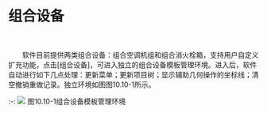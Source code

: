 # 组合设备
<br/>

&emsp;&emsp;软件目前提供两类组合设备：组合空调机组和组合消火栓箱，支持用户自定义扩充功能，点击\[组合设备\]，可进入独立的组合设备模板管理环境。进入后，软件自动进行如下几点处理：更新菜单；更新项目树；显示辅助几何操作的坐标线；清空撤销重做记录。独立环境如图图10.10\-1所示。

:-: ![](images/566.png)
图10.10\-1组合设备模板管理环境